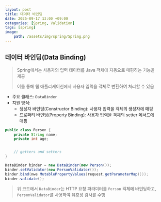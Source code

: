 ```yaml
---
layout: post
title: 데이터 바인딩
date: 2025-09-17 13:00 +09:00
categories: [Spring, Validation]
tags: [spring]
image:
    path: /assets/img/spring/Spring.png
---
```


## 데이터 바인딩(Data Binding)

> Spring에서는 사용자의 입력 데이터를 Java 객체에 자동으로 매핑하는 기능을 제공
>
> 이를 통해 웹 애플리케이션에서 사용자 입력을 객체로 변환하여 처리할 수 있음

- 주요 클래스: `DataBinder`
- 지원 방식:
  - 생성자 바인딩(Constructor Binding): 사용자 입력을 객체의 생성자에 매핑
  - 프로퍼티 바인딩(Property Binding): 사용자 입력을 객체의 setter 메서드에 매핑

```java
public class Person {
    private String name;
    private int age;


    // getters and setters
}

DataBinder binder = new DataBinder(new Person());
binder.setValidator(new PersonValidator());
binder.bind(nwe MutablePropertyValues(request.getParameterMap()));
binder.validate();
```

> 위 코드에서 `DataBinder`는 HTTP 요청 파라미터를 `Person` 객체에 바인딩하고, `PersonValidator`를 사용하여 유효성 검사를 수행

<br>
